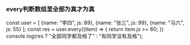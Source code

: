 ### every判断数组里全部为真才为真

const user = [
    {name: "李四", js: 89},
    {name: "张三", js: 99},
    {name: "马六", js: 55}
];
const res = user.every((item) => {
    return item.js >= 60;
})
console.log(res ? "全部同学都及格了" : "有同学没有及格");
